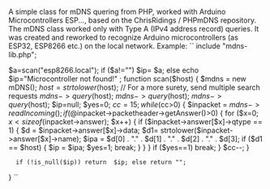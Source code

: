 
A simple class for mDNS quering from PHP, worked with Arduino Microcontrollers ESP..., based on the ChrisRidings / PHPmDNS  repository.
The mDNS class worked only with Type A (IPv4 address record) queries. It was created and reworked to recognize Arduino microcontrollers (as ESP32, ESP8266 etc.) on the local network.
Example:
``
include "mdns-lib.php";

$a=scan("esp8266.local");
if ($a!="") $ip= $a; else echo $ip="Microcontroller not found!" ;
function scan($host) {
        $mdns = new mDNS();
        $host=strtolower($host);
        // For a more surety, send multiple search requests
        $mdns->query($host);
        $mdns->query($host);
        $mdns->query($host);
        $ip=null; $yes=0;
        $cc = 15;
        while ($cc>0) {
            $inpacket = $mdns->readIncoming();
            if (@$inpacket->packetheader->getAnswer()>0) {
                for ($x=0; $x < sizeof($inpacket->answer); $x++) {
                    if ($inpacket->answer[$x]->qtype == 1) {
                        $d = $inpacket->answer[$x]->data;
                        $d1= strtolower($inpacket->answer[$x]->name);
                        $ipa = $d[0] . "." . $d[1] . "." . $d[2] . "." . $d[3];
                        if ($d1 == $host) {
                               $ip = $ipa;
                               $yes=1;  
                               break; 
                        }
                    }
                }
                if ($yes==1) break;
            }
            $cc--;
        }

      if (!is_null($ip)) return  $ip; else return "";
}
``
